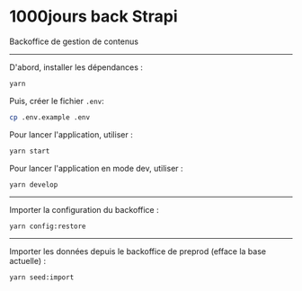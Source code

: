 # 1000jours back Strapi

Backoffice de gestion de contenus

---

D'abord, installer les dépendances :
```bash
yarn
```

Puis, créer le fichier `.env`:
```bash
cp .env.example .env
```

Pour lancer l'application, utiliser :
```bash
yarn start
```

Pour lancer l'application en mode dev, utiliser :
```bash
yarn develop
```

---

Importer la configuration du backoffice :

```
yarn config:restore
```

---

Importer les données depuis le backoffice de preprod (efface la base actuelle) :

```
yarn seed:import
```
